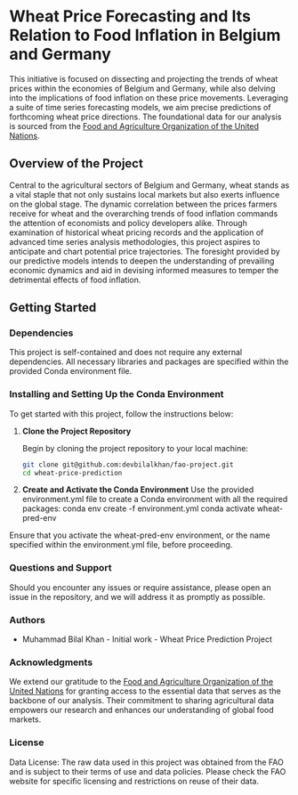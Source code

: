 # Wheat Price Forecasting and Its Relation to Food Inflation in Belgium and Germany

This initiative is focused on dissecting and projecting the trends of wheat prices within the economies of Belgium and Germany, while also delving into the implications of food inflation on these price movements. Leveraging a suite of time series forecasting models, we aim precise predictions of forthcoming wheat price directions. The foundational data for our analysis is sourced from the [Food and Agriculture Organization of the United Nations](https://www.fao.org/faostat/en/#data).

## Overview of the Project

Central to the agricultural sectors of Belgium and Germany, wheat stands as a vital staple that not only sustains local markets but also exerts influence on the global stage. The dynamic correlation between the prices farmers receive for wheat and the overarching trends of food inflation commands the attention of economists and policy developers alike. Through examination of historical wheat pricing records and the application of advanced time series analysis methodologies, this project aspires to anticipate and chart potential price trajectories. The foresight provided by our predictive models intends to deepen the understanding of prevailing economic dynamics and aid in devising informed measures to temper the detrimental effects of food inflation.

## Getting Started

### Dependencies

This project is self-contained and does not require any external dependencies. All necessary libraries and packages are specified within the provided Conda environment file.

### Installing and Setting Up the Conda Environment

To get started with this project, follow the instructions below:

1. **Clone the Project Repository**

   Begin by cloning the project repository to your local machine:

   ```sh
   git clone git@github.com:devbilalkhan/fao-project.git
   cd wheat-price-prediction

2. **Create and Activate the Conda Environment**
   Use the provided environment.yml file to create a Conda environment with all the required packages:
    conda env create -f environment.yml
    conda activate wheat-pred-env
  
  Ensure that you activate the wheat-pred-env environment, or the name specified within the environment.yml file, before proceeding.

### Questions and Support

Should you encounter any issues or require assistance, please open an issue in the repository, and we will address it as promptly as possible.

### Authors

- Muhammad Bilal Khan - Initial work - Wheat Price Prediction Project

### Acknowledgments

We extend our gratitude to the [Food and Agriculture Organization of the United Nations](https://www.fao.org/faostat/en/#data) for granting access to the essential data that serves as the backbone of our analysis. Their commitment to sharing agricultural data empowers our research and enhances our understanding of global food markets.

### License

Data License: The raw data used in this project was obtained from the FAO and is subject to their terms of use and data policies. Please check the FAO website for specific licensing and restrictions on reuse of their data.
